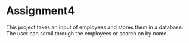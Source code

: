 # Assignment4
This project takes an input of employees and stores them in a database. The user can scroll through the employees or search on by name.
